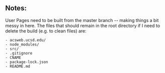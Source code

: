 
## Notes:

User Pages need to be built from the master branch -- making things a bit messy in here. The files that should remain in the root directory if I need to delete the build (e.g. to clean files) are:
```
- acsweb.ucsd.edu/
- node_modules/
- src/
- .gitignore
- CNAME
- package-lock.json
- README.md
```
 